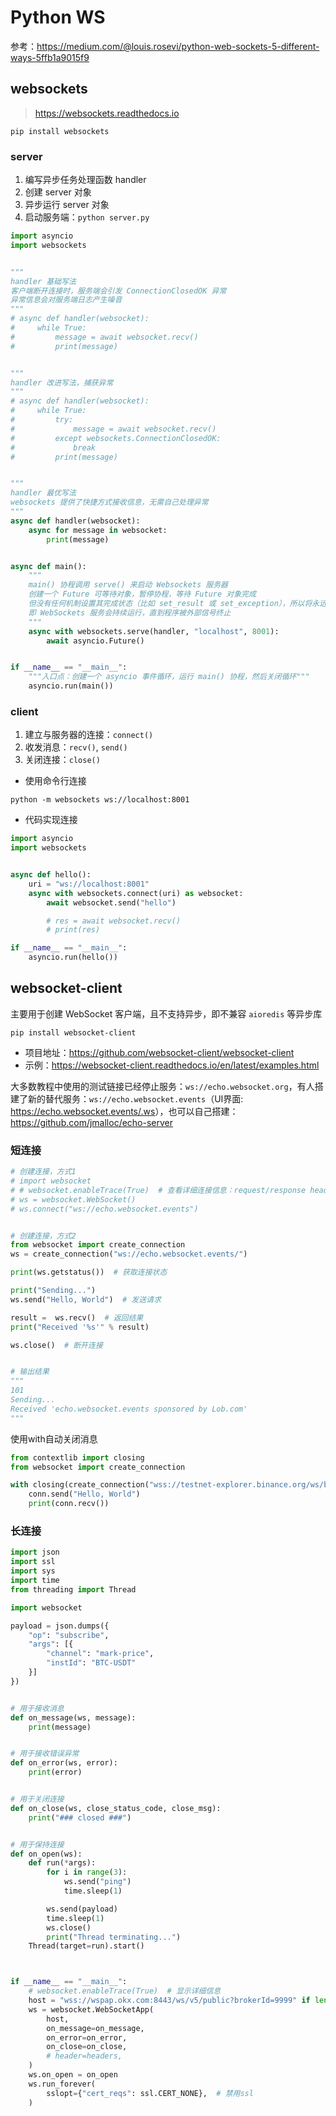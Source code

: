 # Python WS

参考：<https://medium.com/@louis.rosevi/python-web-sockets-5-different-ways-5ffb1a9015f9>

## websockets

> <https://websockets.readthedocs.io>

`pip install websockets`

### server

1. 编写异步任务处理函数 handler
2. 创建 server 对象
3. 异步运行 server 对象
4. 启动服务端：`python server.py`

```python
import asyncio
import websockets


"""
handler 基础写法
客户端断开连接时，服务端会引发 ConnectionClosedOK 异常
异常信息会对服务端日志产生噪音
"""
# async def handler(websocket):
#     while True:
#         message = await websocket.recv()
#         print(message)


"""
handler 改进写法，捕获异常
"""
# async def handler(websocket):
#     while True:
#         try:
#             message = await websocket.recv()
#         except websockets.ConnectionClosedOK:
#             break
#         print(message)


"""
handler 最优写法
websockets 提供了快捷方式接收信息，无需自己处理异常
"""
async def handler(websocket):
    async for message in websocket:
        print(message)


async def main():
    """
    main() 协程调用 serve() 来启动 Websockets 服务器
    创建一个 Future 可等待对象，暂停协程，等待 Future 对象完成
    但没有任何机制设置其完成状态（比如 set_result 或 set_exception），所以将永远处于等待状态
    即 WebSockets 服务会持续运行，直到程序被外部信号终止
    """
    async with websockets.serve(handler, "localhost", 8001):
        await asyncio.Future()


if __name__ == "__main__":
    """入口点：创建一个 asyncio 事件循环，运行 main() 协程，然后关闭循环"""
    asyncio.run(main())
```

### client

1. 建立与服务器的连接：`connect()`
2. 收发消息：`recv()`, `send()`
3. 关闭连接：`close()`

- 使用命令行连接

```shell
python -m websockets ws://localhost:8001
```

- 代码实现连接

```python
import asyncio
import websockets


async def hello():
    uri = "ws://localhost:8001"
    async with websockets.connect(uri) as websocket:
        await websocket.send("hello")

        # res = await websocket.recv()
        # print(res)

if __name__ == "__main__":
    asyncio.run(hello())
```

## websocket-client

主要用于创建 WebSocket 客户端，且不支持异步，即不兼容 `aioredis` 等异步库

`pip install websocket-client`

- 项目地址：<https://github.com/websocket-client/websocket-client>
- 示例：<https://websocket-client.readthedocs.io/en/latest/examples.html>

大多数教程中使用的测试链接已经停止服务：`ws://echo.websocket.org`，有人搭建了新的替代服务：`ws://echo.websocket.events`（UI界面: <https://echo.websocket.events/.ws>），也可以自己搭建：<https://github.com/jmalloc/echo-server>

### 短连接

```python
# 创建连接，方式1
# import websocket
# # websocket.enableTrace(True)  # 查看详细连接信息：request/response header、Sent/Rcv raw/decoded
# ws = websocket.WebSocket()
# ws.connect("ws://echo.websocket.events")


# 创建连接，方式2
from websocket import create_connection
ws = create_connection("ws://echo.websocket.events/")

print(ws.getstatus())  # 获取连接状态

print("Sending...")
ws.send("Hello, World")  # 发送请求

result =  ws.recv()  # 返回结果
print("Received '%s'" % result)

ws.close()  # 断开连接


# 输出结果
"""
101
Sending...
Received 'echo.websocket.events sponsored by Lob.com'
"""
```

使用with自动关闭消息

```python
from contextlib import closing
from websocket import create_connection

with closing(create_connection("wss://testnet-explorer.binance.org/ws/block")) as conn:
    conn.send("Hello, World")
    print(conn.recv())
```

### 长连接

```python
import json
import ssl
import sys
import time
from threading import Thread

import websocket

payload = json.dumps({
    "op": "subscribe",
    "args": [{
        "channel": "mark-price",
        "instId": "BTC-USDT"
    }]
})


# 用于接收消息
def on_message(ws, message):
    print(message)


# 用于接收错误异常
def on_error(ws, error):
    print(error)


# 用于关闭连接
def on_close(ws, close_status_code, close_msg):
    print("### closed ###")


# 用于保持连接
def on_open(ws):
    def run(*args):
        for i in range(3):
            ws.send("ping")
            time.sleep(1)

        ws.send(payload)
        time.sleep(1)
        ws.close()
        print("Thread terminating...")
    Thread(target=run).start()



if __name__ == "__main__":
    # websocket.enableTrace(True)  # 显示详细信息
    host = "wss://wspap.okx.com:8443/ws/v5/public?brokerId=9999" if len(sys.argv) < 2 else sys.argv[1]
    ws = websocket.WebSocketApp(
        host,
        on_message=on_message,
        on_error=on_error,
        on_close=on_close,
        # header=headers,
    )
    ws.on_open = on_open
    ws.run_forever(
        sslopt={"cert_reqs": ssl.CERT_NONE},  # 禁用ssl
    )
```
